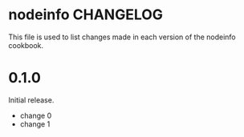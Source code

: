 # nodeinfo CHANGELOG

This file is used to list changes made in each version of the nodeinfo cookbook.

# 0.1.0

Initial release.

- change 0
- change 1

